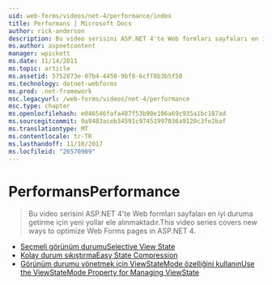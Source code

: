 ```yaml
---
uid: web-forms/videos/net-4/performance/index
title: Performans | Microsoft Docs
author: rick-anderson
description: Bu video serisini ASP.NET 4'te Web formları sayfaları en iyi duruma getirme için yeni yollar ele alınmaktadır.
ms.author: aspnetcontent
manager: wpickett
ms.date: 11/14/2011
ms.topic: article
ms.assetid: 5752873e-07b4-4450-9bf8-6cff8b3b5f50
ms.technology: dotnet-webforms
ms.prod: .net-framework
msc.legacyurl: /web-forms/videos/net-4/performance
msc.type: chapter
ms.openlocfilehash: e046546fafa487f53b90e106a69c935a1bc187ad
ms.sourcegitcommit: 9a9483aceb34591c97451997036a9120c3fe2baf
ms.translationtype: MT
ms.contentlocale: tr-TR
ms.lasthandoff: 11/10/2017
ms.locfileid: "26570909"
---
```

<a name="performance"></a><span data-ttu-id="0f049-103">Performans</span><span class="sxs-lookup"><span data-stu-id="0f049-103">Performance</span></span>
====================
> <span data-ttu-id="0f049-104">Bu video serisini ASP.NET 4'te Web formları sayfaları en iyi duruma getirme için yeni yollar ele alınmaktadır.</span><span class="sxs-lookup"><span data-stu-id="0f049-104">This video series covers new ways to optimize Web Forms pages in ASP.NET 4.</span></span>


- [<span data-ttu-id="0f049-105">Seçmeli görünüm durumu</span><span class="sxs-lookup"><span data-stu-id="0f049-105">Selective View State</span></span>](aspnet-4-quick-hit-selective-view-state.md)
- [<span data-ttu-id="0f049-106">Kolay durum sıkıştırma</span><span class="sxs-lookup"><span data-stu-id="0f049-106">Easy State Compression</span></span>](aspnet-4-quick-hit-easy-state-compression.md)
- [<span data-ttu-id="0f049-107">Görünüm durumu yönetmek için ViewStateMode özelliğini kullanın</span><span class="sxs-lookup"><span data-stu-id="0f049-107">Use the ViewStateMode Property for Managing ViewState</span></span>](how-do-i-use-the-viewstatemode-property-for-managing-viewstate.md)
